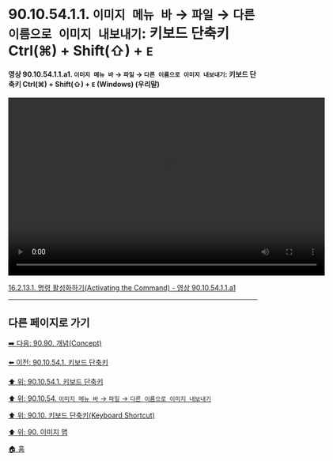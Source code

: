 # 90.10.54.1.1. `이미지 메뉴 바` → `파일` → `다른 이름으로 이미지 내보내기`: 키보드 단축키 Ctrl(⌘) + Shift(⇧) + `E`

<a id="90-10-54-01-01-a1"></a>

#### 영상 90.10.54.1.1.a1. `이미지 메뉴 바` → `파일` → `다른 이름으로 이미지 내보내기`: 키보드 단축키 Ctrl(⌘) + Shift(⇧) + `E` (Windows) (우리말)
<video controls="controls" width="640" height="360" src="https://github.com/user-attachments/assets/34b82604-0c51-402c-a445-01684197a01a"></video>

[16.2.13.1. 명령 활성화하기(Activating the Command) - 영상 90.10.54.1.1.a1](./16-02-13-01-activating_the_command.md#90-10-54-01-01-a1)

***

## 다른 페이지로 가기

[➡️ 다음: 90.90. 개념(Concept)](./90-90-00-concept.md)

[⬅️ 이전: 90.10.54.1. 키보드 단축키](./90-10-54-01-00-keyboard_shortcut.md)

[⬆️ 위: 90.10.54.1. 키보드 단축키](./90-10-54-01-00-keyboard_shortcut.md)

[⬆️ 위: 90.10.54. `이미지 메뉴 바` → `파일` → `다른 이름으로 이미지 내보내기`](./90-10-54-00-menu_file_export_as.md)

[⬆️ 위: 90.10. 키보드 단축키(Keyboard Shortcut)](./90-10-00-keyboard_shortcut.md)

[⬆️ 위: 90. 이미지 맵](./90-00-image-map.md)

[🏠 홈](./00-home.md)
